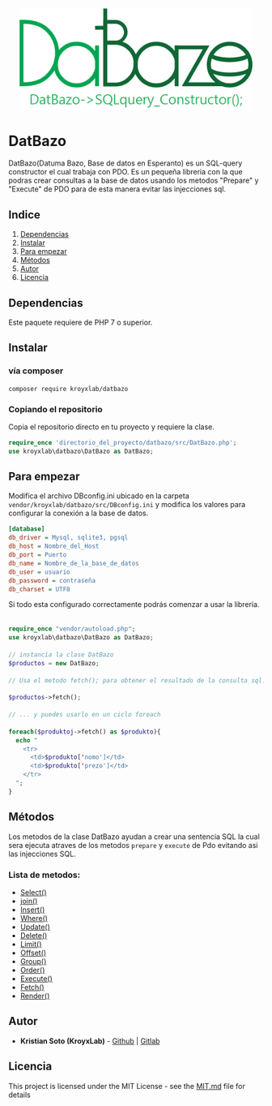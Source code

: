 <p align="center">
  <img width="460" src="./DatBazo.png">
</p>

# DatBazo

DatBazo(Datuma Bazo, Base de datos en Esperanto) es un SQL-query constructor el cual trabaja con PDO. Es un pequeña libreria con la que podras crear consultas a la base de datos usando los metodos "Prepare" y "Execute" de PDO para de esta manera evitar las injecciones sql.

## Indice

1. [Dependencias](#Dependencias)
2. [Instalar](#Instalar)
3. [Para empezar](#Para-empezar)
4. [Métodos](#Métodos)
5. [Autor](#Autor)
6. [Licencia](#Licencia)

## Dependencias

Este paquete requiere de PHP 7 o superior.

## Instalar

### vía composer

```console
composer require kroyxlab/datbazo
```

### Copiando el repositorio

Copia el repositorio directo en tu proyecto y requiere la clase.

```php
require_once 'directorio_del_proyecto/datbazo/src/DatBazo.php';
use kroyxlab\datbazo\DatBazo as DatBazo;
```

## Para empezar

Modifica el archivo DBconfig.ini ubicado en la carpeta `vendor/kroyxlab/datbazo/src/DBconfig.ini` y modifica los valores para configurar la conexión a la base de datos.

```ini
[database]
db_driver = Mysql, sqlite3, pgsql
db_host = Nombre_del_Host
db_port = Puerto
db_name = Nombre_de_la_base_de_datos
db_user = usuario
db_password = contraseña
db_charset = UTF8
```

Si todo esta configurado correctamente podrás comenzar a usar la librería.

```php

require_once "vendor/autoload.php";
use kroyxlab\datbazo\DatBazo as DatBazo;

// instancia la clase DatBazo
$productos = new DatBazo;

// Usa el metodo fetch(); para obtener el resultado de la consulta sql..

$productos->fetch();

// ... y puedes usarlo en un ciclo foreach

foreach($produktoj->fetch() as $produkto){
  echo "
    <tr>
      <td>$produkto['nomo']</td>
      <td>$produkto['prezo']</td>
    </tr>
  ";
}

```

## Métodos

Los metodos de la clase DatBazo ayudan a crear una sentencia SQL la cual sera ejecuta atraves de los metodos `prepare` y `execute` de Pdo evitando asi las injecciones SQL.

### **Lista de metodos:**

* [Select()](./docs/es/select.md)
* [join()](./docs/es/join.md)
* [Insert()](./docs/es/insert.md)
* [Where()](./docs/es/where.md)
* [Update()](./docs/es/update.md)
* [Delete()](./docs/es/delete.md)
* [Limit()](./docs/es/limit.md)
* [Offset()](./docs/es/offset.md)
* [Group()](./docs/es/group.md)
* [Order()](./docs/es/order.md)
* [Execute()](./docs/es/execute.md)
* [Fetch()](./docs/es/fetch.md)
* [Render()](./docs/es/render.md)

## **Autor**

* **Kristian Soto (KroyxLab)** - [Github](https://github.com/KroyxLab) | [Gitlab](https://gitlab.com/KroyxLab)

## **Licencia**

This project is licensed under the MIT License - see the [MIT.md](license.md) file for details